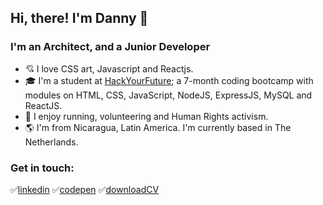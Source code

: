 ## Hi, there! I'm Danny 👋 

### I'm an Architect, and a Junior Developer

* :cupid: I love CSS art, Javascript and Reactjs. 
* :mortar_board: I'm a student at [HackYourFuture]; a 7-month coding bootcamp with modules on HTML, CSS, JavaScript, NodeJS, ExpressJS, MySQL and ReactJS.
* :raised_hands: I enjoy running, volunteering and Human Rights activism.
* :earth_americas: I'm from Nicaragua, Latin America. I'm currently based in The Netherlands.

### Get in touch: 
✅[linkedin] ✅[codepen] ✅[downloadCV]



[HackYourFuture]:https://www.hackyourfuture.net/
[linkedin]: https://www.linkedin.com/in/danny-osorio-177b51121/
[codepen]: https://codepen.io/danny-osorio
[downloadCV]: https://bit.ly/3fhxAxU